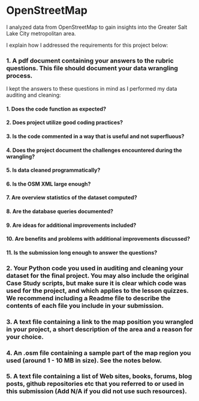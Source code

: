 # OpenStreetMap

I analyzed data from OpenStreetMap to gain insights into the Greater Salt Lake City metropolitan area.

I explain how I addressed the requirements for this project below: 

### 1.	A pdf document containing your answers to the rubric questions. This file should document your data wrangling process. 

I kept the answers to these questions in mind as I performed my data auditing and cleaning:

#### 1. Does the code function as expected?
   

#### 2. Does project utilize good coding practices?

#### 3. Is the code commented in a way that is useful and not superfluous?

#### 4. Does the project document the challenges encountered during the wrangling?

#### 5. Is data cleaned programmatically?

#### 6. Is the OSM XML large enough?

#### 7. Are overview statistics of the dataset computed?

#### 8. Are the database queries documented?

#### 9. Are ideas for additional improvements included?

#### 10. Are benefits and problems with additional improvements discussed?

#### 11. Is the submission long enough to answer the questions?

### 2.	Your Python code you used in auditing and cleaning your dataset for the final project. You may also include the original Case Study scripts, but make sure it is clear which code was used for the project, and which applies to the lesson quizzes. We recommend including a Readme file to describe the contents of each file you include in your submission.

### 3.	A text file containing a link to the map position you wrangled in your project, a short description of the area and a reason for your choice.

### 4.	An .osm file containing a sample part of the map region you used (around 1 - 10 MB in size). See the notes below.

### 5.	A text file containing a list of Web sites, books, forums, blog posts, github repositories etc that you referred to or used in this submission (Add N/A if you did not use such resources).







